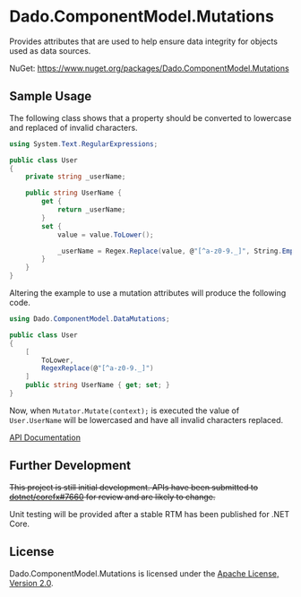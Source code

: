 # Dado.ComponentModel.Mutations

Provides attributes that are used to help ensure data integrity for objects used as data sources.

NuGet: https://www.nuget.org/packages/Dado.ComponentModel.Mutations


## Sample Usage

The following class shows that a property should be converted to lowercase and replaced of invalid characters.

```csharp
using System.Text.RegularExpressions;

public class User
{
	private string _userName;

	public string UserName {
		get {
			return _userName;
		}
		set {
			value = value.ToLower();

			_userName = Regex.Replace(value, @"[^a-z0-9._]", String.Empty);
		}
	}
}
```

Altering the example to use a mutation attributes will produce the following code.

```csharp
using Dado.ComponentModel.DataMutations;

public class User
{
	[
		ToLower,
		RegexReplace(@"[^a-z0-9._]")
	]
	public string UserName { get; set; }
}
```

Now, when `Mutator.Mutate(context);` is executed the value of `User.UserName` will be lowercased and have all invalid characters replaced.

[API Documentation](Documentation/README.md#documentation-index)


## Further Development

~~This project is still initial development. APIs have been submitted to [dotnet/corefx#7660](https://www.github.com/dotnet/corefx/issues/7660) for review and are likely to change.~~

Unit testing will be provided after a stable RTM has been published for .NET Core.


## License

Dado.ComponentModel.Mutations is licensed under the [Apache License, Version 2.0](LICENSE).
